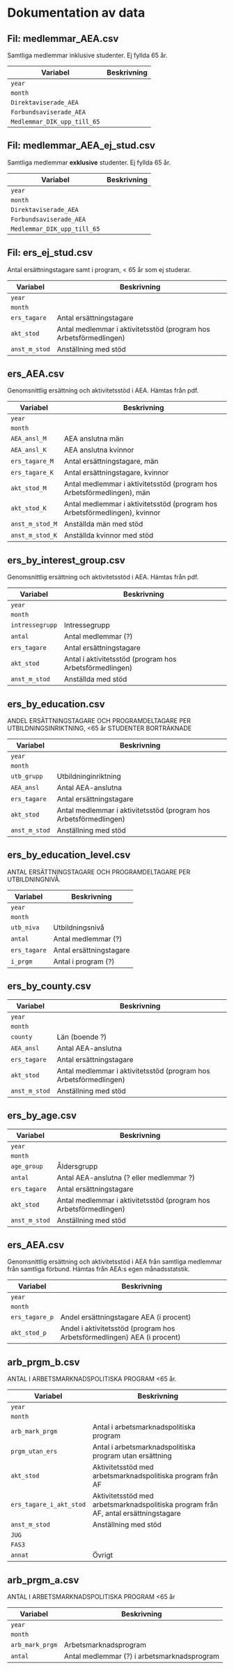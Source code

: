 # Dokumentation av data

## Fil: medlemmar_AEA.csv 
Samtliga medlemmar inklusive studenter. Ej fyllda 65 år.

Variabel | Beskrivning |
--- | --- |
```year```  | |
```month```  | |
```Direktaviserade_AEA```	| |
```Forbundsaviserade_AEA```	| |
```Medlemmar_DIK_upp_till_65``` | |

## Fil: medlemmar_AEA_ej_stud.csv
Samtliga medlemmar **exklusive** studenter. Ej fyllda 65 år.

Variabel | Beskrivning |
--- | --- |
```year```  | |
```month```  | |
```Direktaviserade_AEA```	| |
```Forbundsaviserade_AEA```	| |
```Medlemmar_DIK_upp_till_65``` | |

## Fil: ers_ej_stud.csv
Antal ersättningstagare samt i program, < 65 år som ej studerar.

Variabel | Beskrivning |
--- | --- |
```year```  | |
```month```  | |
```ers_tagare```  | Antal ersättningstagare |
```akt_stod```	| Antal medlemmar i aktivitetsstöd (program hos Arbetsförmedlingen) |
```anst_m_stod``` | Anställning med stöd |

## ers_AEA.csv
Genomsnittlig ersättning och aktivitetsstöd i AEA. Hämtas från pdf.

Variabel | Beskrivning |
--- | --- |
```year```  | |
```month```  | |
```AEA_ansl_M```  | AEA anslutna män |
```AEA_ansl_K```  | AEA anslutna kvinnor |
```ers_tagare_M```  | Antal ersättningstagare, män |
```ers_tagare_K```  | Antal ersättningstagare, kvinnor |
```akt_stod_M```  | Antal medlemmar i aktivitetsstöd (program hos Arbetsförmedlingen), män |
```akt_stod_K```  | Antal medlemmar i aktivitetsstöd (program hos Arbetsförmedlingen), kvinnor |
```anst_m_stod_M``` | Anställda män med stöd |
```anst_m_stod_K``` | Anställda kvinnor med stöd |

## ers_by_interest_group.csv
Genomsnittlig ersättning och aktivitetsstöd i AEA. Hämtas från pdf.

Variabel | Beskrivning |
--- | --- |
```year```  | |
```month```  | |
```intressegrupp```  | Intressegrupp |
```antal```  | Antal medlemmar (?) |
```ers_tagare```  | Antal ersättningstagare |
```akt_stod```  | Antal i aktivitetsstöd (program hos Arbetsförmedlingen) |
```anst_m_stod``` | Anställda med stöd |

## ers_by_education.csv
ANDEL ERSÄTTNINGSTAGARE OCH PROGRAMDELTAGARE PER UTBILDNINGSINRIKTNING, <65 år STUDENTER BORTRÄKNADE

Variabel | Beskrivning |
--- | --- |
```year```  | |
```month```  | |
```utb_grupp```  | Utbildninginriktning |
```AEA_ansl```  | Antal AEA-anslutna |
```ers_tagare```  | Antal ersättningstagare |
```akt_stod```  | Antal medlemmar i aktivitetsstöd (program hos Arbetsförmedlingen) |
```anst_m_stod``` | Anställning med stöd |


## ers_by_education_level.csv
ANTAL ERSÄTTNINGSTAGARE OCH PROGRAMDELTAGARE PER UTBILDNINGNIVÅ.

Variabel | Beskrivning |
--- | --- |
```year```  | |
```month```  | |
```utb_niva```  | Utbildningsnivå |
```antal```  | Antal medlemmar (?) |
```ers_tagare```  | Antal ersättningstagare |
```i_prgm```  | Antal i program (?) |

## ers_by_county.csv

Variabel | Beskrivning |
--- | --- |
```year```  | |
```month```  | |
```county```  | Län (boende ?) |
```AEA_ansl```  | Antal AEA-anslutna |
```ers_tagare```  | Antal ersättningstagare |
```akt_stod```  | Antal medlemmar i aktivitetsstöd (program hos Arbetsförmedlingen) |
```anst_m_stod``` | Anställning med stöd |

## ers_by_age.csv

Variabel | Beskrivning |
--- | --- |
```year```  | |
```month```  | |
```age_group```  | Åldersgrupp |
```antal```  | Antal AEA-anslutna (? eller medlemmar ?) |
```ers_tagare```  | Antal ersättningstagare |
```akt_stod```  | Antal medlemmar i aktivitetsstöd (program hos Arbetsförmedlingen) |
```anst_m_stod``` | Anställning med stöd |

## ers_AEA.csv
Genomsnittlig ersättning och aktivitetsstöd i AEA från samtliga medlemmar från samtliga förbund. Hämtas från AEA:s egen månadsstatstik. 

Variabel | Beskrivning |
--- | --- |
```year```  | |
```month```  | |
```ers_tagare_p```  | Andel ersättningstagare AEA (i procent) |
```akt_stod_p```  | Andel i aktivitetsstöd (program hos Arbetsförmedlingen) AEA  (i procent) |


## arb_prgm_b.csv
ANTAL I ARBETSMARKNADSPOLITISKA PROGRAM <65 år.

Variabel | Beskrivning |
--- | --- |
```year```  | |
```month```  | |
```arb_mark_prgm```  | Antal i arbetsmarknadspolitiska program |
```prgm_utan_ers```  | Antal i arbetsmarknadspolitiska program utan ersättning |
```akt_stod```  | Aktivitetsstöd med arbetsmarknadspolitiska program från AF |
```ers_tagare_i_akt_stod```  | Aktivitetsstöd med arbetsmarknadspolitiska program från AF, antal ersättningstagare |
```anst_m_stod``` | Anställning med stöd |
```JUG``` |  |
```FAS3``` |  |
```annat``` | Övrigt |


## arb_prgm_a.csv 
ANTAL I ARBETSMARKNADSPOLITISKA PROGRAM <65 år

Variabel | Beskrivning |
--- | --- |
```year```  | |
```month```  | |
```arb_mark_prgm```  | Arbetsmarknadsprogram |
```antal```  | Antal medlemmar (?) i arbetsmarknadsprogram |

